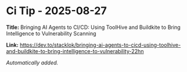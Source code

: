 # Ci Tip - 2025-08-27

**Title:** Bringing AI Agents to CI/CD: Using ToolHive and Buildkite to Bring Intelligence to Vulnerability Scanning

**Link:** https://dev.to/stacklok/bringing-ai-agents-to-cicd-using-toolhive-and-buildkite-to-bring-intelligence-to-vulnerability-22hn

_Automatically added._
